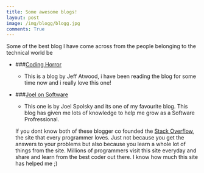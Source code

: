 ```yaml
---
title: Some awesome blogs!
layout: post
image: /img/blogg/blogg.jpg
comments: True
---
```


Some of the best blog I have come across from the people belonging to the technical world be

* ###[Coding Horror](http://blog.codinghorror.com/)
  * This is a blog by Jeff Atwood, i have been reading the blog for some time now and i really love this one!

* ###[Joel on Software](http://www.joelonsoftware.com/)
  * This one is by  Joel Spolsky and its one of my favourite blog. This blog has given me lots of knowledge to help me grow as a Software Profressional.

  If you dont know both of these blogger co founded the [Stack Overflow](http://stackoverflow.com/), the site that every programmer loves. Just not because you get the answers to your problems but also because you learn a whole lot of things from the site.
  Millions of programmers visit this site everyday and share and learn from the best coder out there. I know how much this site has helped me ;)





